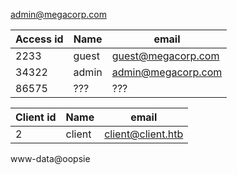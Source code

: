 admin@megacorp.com

| Access id | Name | email |
|--- | --- | --- |
| 2233 | guest | guest@megacorp.com |
| 34322 | admin | admin@megacorp.com |
| 86575 | ??? | ??? |

| Client id | Name | email |
|--- | --- | --- |
| 2 | client | client@client.htb |

www-data@oopsie

